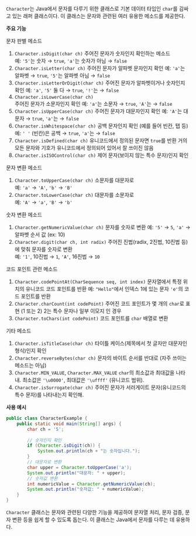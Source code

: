 `Character`는 Java에서 문자를 다루기 위한 클래스로 기본 데이터 타입인 `char`를 감싸고 있는 래퍼 클래스이다. 이 클래스는 문자와 관련된 여러 유용한 메소드를 제공한다.

**주요 기능**

문자 판별 메소드
1. `Character.isDigit(char ch)`
    주어진 문자가 숫자인지 확인하는 메소드
    예: `'5'`는 숫자 → `true`, `'a'`는 숫자가 아님 → `false`
2. `Character.isLetter(char ch)`
    주어진 문자가 알파벳 문자인지 확인
    예: `'a'`는 알파벳 → `true`, `'5'`는 알파벳 아님 → `false`
3. `Character.isLetterOrDigit(char ch)` 
    주어진 문자가 알파벳이거나 숫자인지 확인
    예: `'a'`, `'5'` 둘 다 → `true`, `'!'`는 → `false`
4. `Character.isLowerCase(char ch)`  
    주어진 문자가 소문자인지 확인
    예: `'a'`는 소문자 → `true`, `'A'`는 → `false`
5. `Character.isUpperCase(char ch)`
    주어진 문자가 대문자인지 확인
    예: `'A'`는 대문자 → `true`, `'a'`는 → `false`
6. `Character.isWhitespace(char ch)`
    공백 문자인지 확인 (예를 들어 빈칸, 탭 등)  
    예: `' '` (빈칸)은 공백 → `true`, `'a'`는 → `false`
7. `Character.isDefined(char ch)`
    유니코드에서 정의된 문자면 `true`를 반환
    거의 모든 문자와 기호가 유니코드에서 정의되어 있어서 잘 쓰이진 않음    
8. `Character.isISOControl(char ch)`
    제어 문자(보이지 않는 특수 문자)인지 확인
    

문자 변환 메소드
1. `Character.toUpperCase(char ch)`
    소문자를 대문자로 
    예: `'a'` → `'A'`, `'b'` → `'B'`
2. `Character.toLowerCase(char ch)`
    대문자를 소문자로 
    예: `'A'` → `'a'`, `'B'` → `'b'`
    

숫자 변환 메소드
1. `Character.getNumericValue(char ch)`
    문자를 숫자로 변환
    예: `'5'` → `5`, `'a'` → 알파벳 순서 값 (ex: 10)
2. `Character.digit(char ch, int radix)`
    주어진 진법(radix, 2진법, 10진법 등)에 맞춰 문자를 숫자로 변환  
    예: `'1'`, 10진법 → `1`, `'A'`, 16진법 → `10`

코드 포인트 관련 메소드
1. `Character.codePointAt(CharSequence seq, int index)`
    문자열에서 특정 위치의 유니코드 코드 포인트를 반환
    예: `"Hello"`에서 인덱스 1에 있는 문자 `'e'`의 코드 포인트를 반환
2. `Character.charCount(int codePoint)`
    주어진 코드 포인트가 몇 개의 `char`로 표현 (1 또는 2) 2는 특수 문자나 일부 이모지 인 경우
3. `Character.toChars(int codePoint)`
    코드 포인트를 `char` 배열로 변환

기타 메소드
1. `Character.isTitleCase(char ch)`
    타이틀 케이스(제목에서 첫 글자만 대문자인 형식)인지 확인
2. `Character.reverseBytes(char ch)`
    문자의 바이트 순서를 반대로 (자주 쓰이는 메소드는 아님)
3. `Character.MIN_VALUE`, `Character.MAX_VALUE`
    `char`의 최소값과 최대값을 나타내. 최소값은 `'\u0000'`, 최대값은 `'\uffff'` (유니코드 범위).
4. `Character.isSurrogate(char ch)`
    주어진 문자가 서러게이트 문자(유니코드의 특수 문자)를 나타내는지 확인해.

**사용 예시**

``` java
public class CharacterExample {
    public static void main(String[] args) {
        char ch = '5';
        
        // 숫자인지 확인
        if (Character.isDigit(ch)) {
            System.out.println(ch + "는 숫자입니다.");
        }
        // 대문자로 변환
        char upper = Character.toUpperCase('a');
        System.out.println("대문자: " + upper);
        // 숫자값 변환
        int numericValue = Character.getNumericValue(ch);
        System.out.println("숫자값: " + numericValue);
    }
}
```

`Character` 클래스는 문자와 관련된 다양한 기능을 제공하여 문자열 처리, 문자 검증, 문자 변환 등을 쉽게 할 수 있도록 돕는다. 이 클래스는 Java에서 문자를 다루는 데 유용하다.